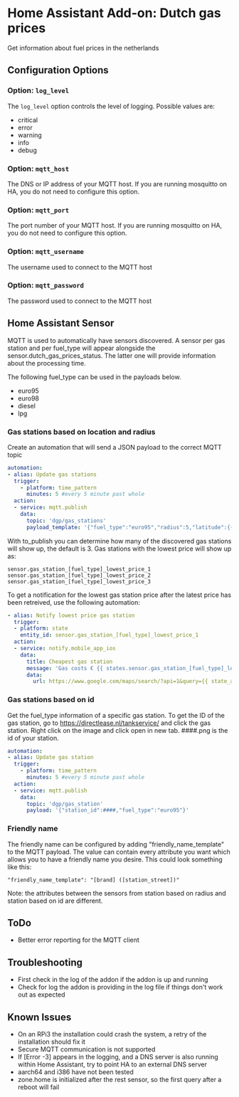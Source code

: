 # Home Assistant Add-on: Dutch gas prices

Get information about fuel prices in the netherlands

## Configuration Options

### Option: `log_level`

The `log_level` option controls the level of logging. Possible values are:

- critical
- error
- warning
- info
- debug

### Option: `mqtt_host`

The DNS or IP address of your MQTT host. If you are running mosquitto on HA, you do not need to configure this option.

### Option: `mqtt_port`

The port number of your MQTT host. If you are running mosquitto on HA, you do not need to configure this option.

### Option: `mqtt_username`

The username used to connect to the MQTT host

### Option: `mqtt_password`

The password used to connect to the MQTT host

## Home Assistant Sensor

MQTT is used to automatically have sensors discovered. A sensor per gas station and per fuel_type will appear alongside the sensor.dutch_gas_prices_status. The latter one will provide information about the processing time.

The following fuel_type can be used in the payloads below.
- euro95
- euro98
- diesel
- lpg

### Gas stations based on location and radius

Create an automation that will send a JSON payload to the correct MQTT topic

```yaml
automation:
- alias: Update gas stations
  trigger:
    - platform: time_pattern
      minutes: 5 #every 5 minute past whole
  action:
  - service: mqtt.publish
    data:
      topic: 'dgp/gas_stations'
      payload_template: '{"fuel_type":"euro95","radius":5,"latitude":{{ state_attr("person.skons", "latitude") }},"longitude":{{ state_attr("person.skons", "longitude") }}, "to_publish":3}'
```

With to_publish you can determine how many of the discovered gas stations will show up, the default is 3. Gas stations with the lowest price will show up as:

```
sensor.gas_station_[fuel_type]_lowest_price_1
sensor.gas_station_[fuel_type]_lowest_price_2
sensor.gas_station_[fuel_type]_lowest_price_3
```

To get a notification for the lowest gas station price after the latest price has been retreived, use the following automation:

```yaml
- alias: Notify lowest price gas station
  trigger:
  - platform: state
    entity_id: sensor.gas_station_[fuel_type]_lowest_price_1
  action:
  - service: notify.mobile_app_ios
    data:
      title: Cheapest gas station
      message: 'Gas costs € {{ states.sensor.gas_station_[fuel_type]_lowest_price_1.state }} at {{ state_attr("sensor.gas_station_[fuel_type]_lowest_price_1","station_street") }}. '
      data:
        url: https://www.google.com/maps/search/?api=1&query={{ state_attr("sensor.gas_station_[fuel_type]_lowest_price_1","latitude") }},{{ state_attr("sensor.gas_station_[fuel_type]_lowest_price_1", "longitude") }}
```

### Gas stations based on id

Get the fuel_type information of a specific gas station. To get the ID of the gas station, go to https://directlease.nl/tankservice/ and click the gas station. Right click on the image and click open in new tab. ####.png is the id of your station.

```yaml
automation:
- alias: Update gas station
  trigger:
    - platform: time_pattern
      minutes: 5 #every 5 minute past whole
  action:
  - service: mqtt.publish
    data:
      topic: 'dgp/gas_station'
      payload: '{"station_id":####,"fuel_type":"euro95"}'
```

### Friendly name
The friendly name can be configured by adding "friendly_name_template" to the MQTT payload. The value can contain every attribute you want which allows you to have a friendly name you desire. This could look something like this:
```
"friendly_name_template": "[brand] ([station_street])"
```

Note: the attributes between the sensors from station based on radius and station based on id are different.

## ToDo

- Better error reporting for the MQTT client

## Troubleshooting

- First check in the log of the addon if the addon is up and running
- Check for log the addon is providing in the log file if things don't work out as expected

## Known Issues

- On an RPi3 the installation could crash the system, a retry of the installation should fix it
- Secure MQTT communication is not supported
- If [Error -3] appears in the logging, and a DNS server is also running within Home Assistant, try to point HA to an external DNS server
- aarch64 and i386 have not been tested
- zone.home is initialized after the rest sensor, so the first query after a reboot will fail